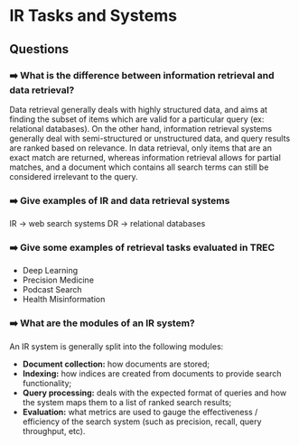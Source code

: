 # IR Tasks and Systems

## Questions

### ➡️ What is the difference between information retrieval and data retrieval?

Data retrieval generally deals with highly structured data, and aims at finding the subset of items which are valid for a particular query (ex: relational databases). On the other hand, information retrieval systems generally deal with semi-structured or unstructured data, and query results are ranked based on relevance. In data retrieval, only items that are an exact match are returned, whereas information retrieval allows for partial matches, and a document which contains all search terms can still be considered irrelevant to the query.

### ➡️ Give examples of IR and data retrieval systems

IR -> web search systems
DR -> relational databases

### ➡️ Give some examples of retrieval tasks evaluated in TREC

- Deep Learning
- Precision Medicine
- Podcast Search
- Health Misinformation

### ➡️ What are the modules of an IR system?

An IR system is generally split into the following modules:
- **Document collection:** how documents are stored;
- **Indexing:** how indices are created from documents to provide search functionality;
- **Query processing:** deals with the expected format of queries and how the system maps them to a list of ranked search results;
- **Evaluation:** what metrics are used to gauge the effectiveness / efficiency of the search system (such as precision, recall, query throughput, etc).